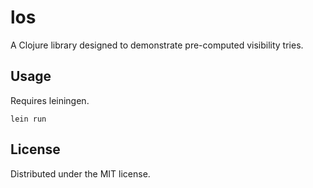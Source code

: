 # los

A Clojure library designed to demonstrate pre-computed visibility tries.

## Usage

Requires leiningen.

`lein run`

## License

Distributed under the MIT license.
